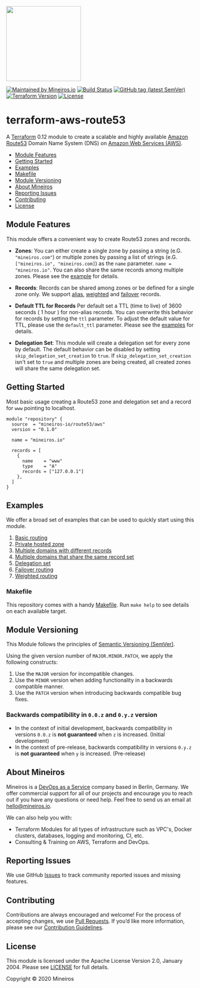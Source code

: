 <img src="https://i.imgur.com/t8IkKoZl.png" width="200"/>

[![Maintained by Mineiros.io](https://img.shields.io/badge/maintained%20by-mineiros.io-00607c.svg)](https://www.mineiros.io/ref=terraform-aws-route53)
[![Build Status](https://mineiros.semaphoreci.com/badges/terraform-aws-route53/branches/master.svg?style=shields)](https://mineiros.semaphoreci.com/projects/terraform-aws-route53)
[![GitHub tag (latest SemVer)](https://img.shields.io/github/v/tag/mineiros-io/terraform-aws-route53.svg?label=latest&sort=semver)](https://github.com/mineiros-io/terraform-aws-route53/releases)
[![Terraform Version](https://img.shields.io/badge/terraform-~%3E%200.12.20-brightgreen.svg)](https://github.com/hashicorp/terraform/releases)
[![License](https://img.shields.io/badge/License-Apache%202.0-brightgreen.svg)](https://opensource.org/licenses/Apache-2.0)

# terraform-aws-route53
A [Terraform](https://www.terraform.io) 0.12 module to create a scalable and highly available
[Amazon Route53](https://aws.amazon.com/service/route53) Domain Name System (DNS) on
[Amazon Web Services (AWS)](https://aws.amazon.com/).

- [Module Features](#module-features)
- [Getting Started](#getting-started)
- [Examples](#examples)
- [Makefile](#makefile)
- [Module Versioning](#module-versioning)
- [About Mineiros](#about-mineiros)
- [Reporting Issues](#reporting-issues)
- [Contributing](#contributing)
- [License](#license)

## Module Features
This module offers a convenient way to create Route53 zones and records.

- **Zones**:
  You can either create a single zone by passing a string (e.G. `"mineiros.com"`) or multiple zones by passing a list
  of strings (e.G. `["mineiros.io", "mineiros.com]`) as the `name` parameter.
  `name = "mineiros.io"`. You can also share the same records among multiple zones. Please see the
  [example](https://github.com/mineiros-io/terraform-aws-route53/tree/master/examples/multiple-domains-same-records)
  for details.

- **Records**:
  Records can be shared among zones or be defined for a single zone only. We support
  [alias](https://aws.amazon.com/premiumsupport/knowledge-center/route-53-create-alias-records/),
  [weighted](https://docs.aws.amazon.com/Route53/latest/DeveloperGuide/TutorialLBRMultipleEC2InRegion.html)
  and [failover](https://docs.aws.amazon.com/Route53/latest/DeveloperGuide/dns-failover-configuring.html)
  records.

- **Default TTL for Records**
  Per default set a TTL (time to live) of 3600 seconds ( 1 hour ) for non-alias
  records. You can overwrite this behavior for records by setting the `ttl` parameter. To adjust the default value for
  TTL, please use the `default_ttl` parameter.
  Please see the [examples](https://github.com/mineiros-io/terraform-aws-route53/tree/master/examples)
  for details.

- **Delegation Set**:
  This module will create a delegation set for every zone by default. The default behavior can be disabled by setting
  `skip_delegation_set_creation` to `true`. If `skip_delegation_set_creation` isn't set to `true` and multiple zones
  are being created, all created zones will share the same delegation set.

## Getting Started
Most basic usage creating a Route53 zone and delegation set and
a record for `www` pointing to localhost.

```hcl
module "repository" {
  source  = "mineiros-io/route53/aws"
  version = "0.1.0"

  name = "mineiros.io"

  records = [
    {
      name    = "www"
      type    = "A"
      records = ["127.0.0.1"]
    },
  ]
}
```

## Examples
We offer a broad set of examples that can be used to quickly start using this module.

1. [Basic routing](https://github.com/mineiros-io/terraform-aws-route53/tree/master/examples/basic_routing)
1. [Private hosted zone](https://github.com/mineiros-io/terraform-aws-route53/tree/master/examples/private-hosted-zone)
1. [Multiple domains with different records](https://github.com/mineiros-io/terraform-aws-route53/tree/master/examples/multiple-domains-different-records)
1. [Multiple domains that share the same record set](https://github.com/mineiros-io/terraform-aws-route53/tree/master/examples/multiple-domains-same-records)
1. [Delegation set](https://github.com/mineiros-io/terraform-aws-route53/tree/master/examples/delegation-set)
1. [Failover routing](https://github.com/mineiros-io/terraform-aws-route53/tree/master/examples/failover-routing)
1. [Weighted routing](https://github.com/mineiros-io/terraform-aws-route53/tree/master/examples/weighted-routing)

### Makefile
This repository comes with a handy
[Makefile](https://github.com/mineiros-io/terraform-aws-route53/blob/master/Makefile).
Run `make help` to see details on each available target.

## Module Versioning
This Module follows the principles of [Semantic Versioning (SemVer)](https://semver.org/).

Using the given version number of `MAJOR.MINOR.PATCH`, we apply the following constructs:
1) Use the `MAJOR` version for incompatible changes.
2) Use the `MINOR` version when adding functionality in a backwards compatible manner.
3) Use the `PATCH` version when introducing backwards compatible bug fixes.

### Backwards compatibility in `0.0.z` and `0.y.z` version
- In the context of initial development, backwards compatibility in versions `0.0.z` is **not guaranteed** when `z` is
  increased. (Initial development)
- In the context of pre-release, backwards compatibility in versions `0.y.z` is **not guaranteed** when `y` is
increased. (Pre-release)

## About Mineiros
Mineiros is a [DevOps as a Service](https://mineiros.io/) company based in Berlin, Germany. We offer commercial support
for all of our projects and encourage you to reach out if you have any questions or need help.
Feel free to send us an email at [hello@mineiros.io](mailto:hello@mineiros.io).

We can also help you with:
- Terraform Modules for all types of infrastructure such as VPC's, Docker clusters,
databases, logging and monitoring, CI, etc.
- Consulting & Training on AWS, Terraform and DevOps.

## Reporting Issues
We use GitHub [Issues](https://github.com/mineiros-io/terraform-aws-route53/issues)
to track community reported issues and missing features.

## Contributing
Contributions are always encouraged and welcome! For the process of accepting changes, we use
[Pull Requests](https://github.com/mineiros-io/terraform-aws-route53/pulls). If you’d like more information, please
see our [Contribution Guidelines](https://github.com/mineiros-io/terraform-aws-route53/blob/master/CONTRIBUTING.md).

## License
This module is licensed under the Apache License Version 2.0, January 2004.
Please see [LICENSE](https://github.com/mineiros-io/terraform-aws-route53/blob/master/LICENSE) for full details.

Copyright &copy; 2020 Mineiros

